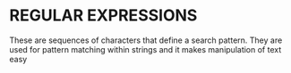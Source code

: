 # REGULAR EXPRESSIONS

These are sequences of characters that define a search pattern. They are used for pattern matching within strings and it makes manipulation of text easy
